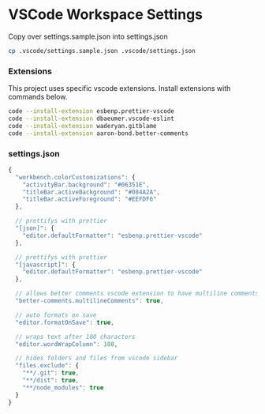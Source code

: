 # VSCode Workspace Settings

Copy over settings.sample.json into settings.json

```sh
cp .vscode/settings.sample.json .vscode/settings.json
```

### Extensions

This project uses specific vscode extensions. Install extensions with commands below.

```sh
code --install-extension esbenp.prettier-vscode
code --install-extension dbaeumer.vscode-eslint
code --install-extension waderyan.gitblame
code --install-extension aaron-bond.better-comments
```

### settings.json

```javascript
{
  "workbench.colorCustomizations": {
    "activityBar.background": "#06351E",
    "titleBar.activeBackground": "#084A2A",
    "titleBar.activeForeground": "#EEFDF6"
  },

  // prettifys with prettier
  "[json]": {
    "editor.defaultFormatter": "esbenp.prettier-vscode"
  },

  // prettifys with prettier
  "[javascript]": {
    "editor.defaultFormatter": "esbenp.prettier-vscode"
  },

  // allows better comments vscode extension to have multiline comments
  "better-comments.multilineComments": true,

  // auto formats on save
  "editor.formatOnSave": true,

  // wraps text after 100 characters
  "editor.wordWrapColumn": 100,

  // hides folders and files from vscode sidebar
  "files.exclude": {
    "**/.git": true,
    "**/dist": true,
    "**/node_modules": true
  }
}
```
